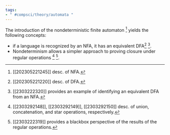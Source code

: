 ```yaml
---
tags:
- " #compsci/theory/automata "
---
```


The introduction of the nondeterministic finite automaton [^1] yields the following concepts:
- if a language is recognized by an NFA, it has an equivalent DFA[^2] [^3].
- Nondeterminism allows a simpler approach to proving closure under regular operations [^4] [^5].

[^1]: [[202305221245]] desc. of NFA.
[^2]: [[202305221220]] desc. of DFA.
[^3]: [[2303222320]] provides an example of identifying an equivalent DFA from an NFA.
[^4]: [[2303292148]], [[2303292149]], [[2303292150]] desc. of union, concatenation, and star operations, respectively.
[^5]: [[2303222319]] provides a blackbox perspective of the results of the regular operations.